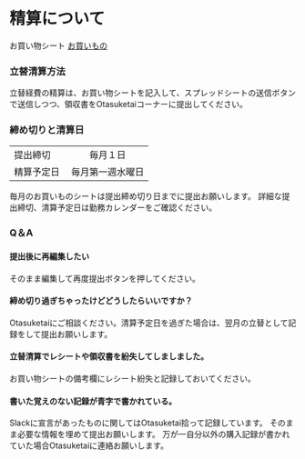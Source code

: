 # 精算について
お買い物シート
[お買いもの](http://otasuketai.uniba.jp/okaimono.html)

### 立替清算方法
立替経費の精算は、お買い物シートを記入して、スプレッドシートの送信ボタンで送信しつつ、領収書をOtasuketaiコーナーに提出してください。

### 締め切りと清算日
|   |     |
|---| --- |
| 提出締切 　|　　毎月１日 |
| 精算予定日 | 毎月第一週水曜日 |

毎月のお買いものシートは提出締め切り日までに提出お願いします。
詳細な提出締切、清算予定日は勤務カレンダーをご確認ください。

### Q＆A
#### 提出後に再編集したい
そのまま編集して再度提出ボタンを押してください。
#### 締め切り過ぎちゃったけどどうしたらいいですか？
Otasuketaiにご相談ください。清算予定日を過ぎた場合は、翌月の立替として記録をして提出お願いします。
#### 立替清算でレシートや領収書を紛失してしましました。
お買い物シートの備考欄にレシート紛失と記録しておいてください。
#### 書いた覚えのない記録が青字で書かれている。
Slackに宣言があったものに関してはOtasuketai拾って記録しています。 
そのまま必要な情報を埋めて提出お願いします。
万が一自分以外の購入記録が書かれていた場合Otasuketaiに連絡お願いします。
